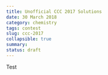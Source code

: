 ```yaml
---
title: Unofficial CCC 2017 Solutions
date: 30 March 2018
category: chemistry
tags: contest
slug: ccc-2017
collapsible: true
summary:
status: draft
---
```


Test